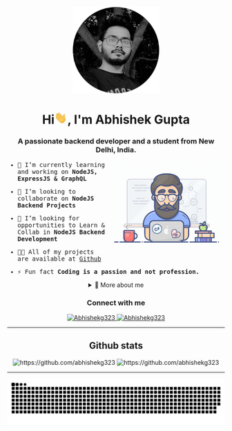<div align="center">
  <img width="200rem"; height="auto" src="./resources/img/agProfile.png"/>
  <h1>Hi<img width="30rem" src="./resources/img/waving.gif">, I'm Abhishek Gupta</h1>
  <h3>A passionate backend developer and a student from New Delhi, India.</h3>
</div>

<div>
  <samp>
  <img align="right" width="270rem" height="auto" src="./resources/img/geek.gif"/>

- 🌱 I’m currently learning and working on **NodeJS, ExpressJS & GraphQL**

- 👯 I’m looking to collaborate on <strong>NodeJS Backend Projects</strong>

- 🤝 I’m looking for opportunities to Learn & Collab in **NodeJS Backend Development**

- 👨‍💻 All of my projects are available at [Github](https://github.com/abhishekg323)

- ⚡ Fun fact **Coding is a passion and not profession.**
  </samp>
</div>

<details align="center">
<summary>🔬 More about me</summary>

<div>
  <div align="center">
    <h1>Knowledge Base</h1>
    <img width="500rem" height="auto" src="./resources/img/coders-prog.gif"/>
  </div>

  <div align="center">
    <h3>Languages</h3>
    <a href="https://www.cprogramming.com/" target="_blank"> 
      <img src="https://img.shields.io/badge/C%20programming-A8B9CC.svg?style=for-the-badge&logo=c&logoColor=white"
        alt="c programming"/>
    </a>
    <a href="https://www.java.com" target="_blank"> 
      <img src="https://img.shields.io/badge/Java-007396.svg?style=for-the-badge&logo=java&logoColor=white" 
        alt="java"/> 
    </a>
    <a href="https://developer.mozilla.org/en-US/docs/Web/JavaScript" target="_blank"> 
      <img src="https://img.shields.io/badge/Javascript-F7DF1E.svg?style=for-the-badge&logo=javascript&logoColor=black"
        alt="javascript"/> 
    </a>
    <a href="https://www.w3.org/html/" target="_blank"> 
      <img src="https://img.shields.io/badge/html-E34F26.svg?style=for-the-badge&logo=html5&logoColor=white"
        alt="html5"/> 
    </a>
    <a href="https://www.w3schools.com/css/" target="_blank">
      <img src="https://img.shields.io/badge/css-1572B6.svg?style=for-the-badge&logo=css3&logoColor=white"
        alt="css3"/>
    </a>
  </div>

  <div align="center">
    <h3>Frontend</h3>
    <a href="https://getbootstrap.com" target="_blank">
      <img src="https://img.shields.io/badge/bootstrap-7952B3.svg?style=for-the-badge&logo=bootstrap&logoColor=white"
        alt="bootstrap"/>
    </a>
    <a href="https://bulma.io/" target="_blank">
      <img src="https://img.shields.io/badge/bulma-00D1B2.svg?style=for-the-badge&logo=bulma&logoColor=white"
        alt="bulma"/>
    </a>
    <a href="https://reactjs.org/" target="_blank"> 
      <img src="https://img.shields.io/badge/reactjs-61DAFB.svg?style=for-the-badge&logo=react&logoColor=black"
        alt="react"/> 
    </a>
    <a href="https://redux.js.org" target="_blank"> 
      <img src="https://img.shields.io/badge/redux-764ABC.svg?style=for-the-badge&logo=redux&logoColor=white" alt="redux"/> 
    </a> 
    <a href="https://jquery.com/" target="_blank">
      <img src="https://img.shields.io/badge/jquery-0769AD.svg?style=for-the-badge&logo=jquery&logoColor=white" alt="jquery"/> 
    </a>
  </div>

  <div align="center">
    <h3>Backend</h3>
    <a href="https://nodejs.org" target="_blank"> 
      <img src="https://img.shields.io/badge/node.js-339933.svg?style=for-the-badge&logo=nodedotjs&logoColor=white"
        alt="nodejs"/> 
    </a>
    <a href="https://hibernate.org/" target="_blank"> 
      <img src="https://img.shields.io/badge/hibernate-59666C.svg?style=for-the-badge&logo=hibernate&logoColor=white" alt="hibernate " /> 
    </a>
    <a href="https://spring.io/" target="_blank"> 
      <img src="https://img.shields.io/badge/spring%20IOC-6DB33F.svg?style=for-the-badge&logo=spring&logoColor=white" alt="spring" /> 
    </a>
    <a href="https://spring.io/" target="_blank"> 
      <img src="https://img.shields.io/badge/spring%20boot-6DB33F.svg?style=for-the-badge&logo=springboot&logoColor=white" alt="spring Boot" /> 
    </a>
    <a href="https://graphql.org" target="_blank">
      <img src="https://img.shields.io/badge/graphql-E10098.svg?style=for-the-badge&logo=graphql&logoColor=white" alt="graphql" />
    </a>
  </div>

  <div align="center">
    <h3>Database</h3>
    <a href="https://www.postgresql.org" target="_blank"> 
      <img src="https://img.shields.io/badge/postgreSQL-4169E1.svg?style=for-the-badge&logo=postgresql&logoColor=white"
        alt="postgresql"/> 
    </a>
    <a href="https://www.sqlite.org/" target="_blank"> 
      <img src="https://img.shields.io/badge/sqlite-003B57.svg?style=for-the-badge&logo=sqlite&logoColor=white"
        alt="sqlite"/> 
    </a>
    <a href="https://www.mongodb.com/" target="_blank"> 
      <img src="https://img.shields.io/badge/mongodb-47A248.svg?style=for-the-badge&logo=mongodb&logoColor=white"
        alt="mongodb"/> 
    </a> 
  </div>

  <div align="center">
    <h3>Cloud & Hosting</h3>    
    <a href="https://firebase.google.com/" target="_blank">
      <img src="https://img.shields.io/badge/firebase-FFCA28.svg?style=for-the-badge&logo=firebase&logoColor=black" alt="firebase"/>
    </a>
    <a href="https://netlify.com/" target="_blank">
      <img src="https://img.shields.io/badge/netlify-00C7B7.svg?style=for-the-badge&logo=netlify&logoColor=black" alt="firebase"/>
    </a>
    <a href="https://heroku.com" target="_blank"> 
      <img src="https://img.shields.io/badge/heroku-430098.svg?style=for-the-badge&logo=heroku&logoColor=white"
        alt="heroku"/> 
    </a> 
  </div>

  

  <div align="center">
    <h3>Version Control & CI/CD</h3>
    <a href="https://git-scm.com/" target="_blank">
      <img src="https://img.shields.io/badge/git-F05032.svg?style=for-the-badge&logo=git&logoColor=white"
        alt="git"/>
    </a>
    <a href="https://github.com/abhishekg323" target="_blank">
      <img src="https://img.shields.io/badge/github-181717.svg?style=for-the-badge&logo=github&logoColor=white" alt="github" />
    </a>
  </div>

  <div align="center">
    <h3>Preferred IDEs  & Tools</h3>
    <a href="https://eclipse.org" target="_blank">
      <img src="https://img.shields.io/badge/eclipse-2C2255.svg?style=for-the-badge&logo=eclipse&logoColor=white" alt="eclipse IDE"/> 
    </a>
    <a href="https://code.visualstudio.com/" target="_blank">
      <img src="https://img.shields.io/badge/vscode-007ACC.svg?style=for-the-badge&logo=visualstudiocode&logoColor=white" alt="vsCode"/> 
    </a>
    <a href="https://www.jetbrains.com/" target="_blank">
      <img src="https://img.shields.io/badge/jetbrains%20IDE-000000.svg?style=for-the-badge&logo=jetbrains&logoColor=white" alt="jetbrains" />
    </a>
    <a href="https://postman.com" target="_blank"> 
      <img src="https://img.shields.io/badge/postman-FF6C37.svg?style=for-the-badge&logo=postman&logoColor=white" alt="postman"/>
    </a>
    <a href="https://www.virtualbox.org/" target="_blank">
      <img src="https://img.shields.io/badge/virtualbox-183A61.svg?style=for-the-badge&logo=virtualbox&logoColor=white"
        alt="virtualbox"/>
    </a>
  </div>
</div>
</details>

<div align="center">
  <h3>Connect with me</h3>
  <div>
    <a  href="https://www.linkedin.com/in/abhishekg323/" target="_blank">
      <img src="https://img.shields.io/badge/Linked%20In-0A66C2.svg?style=for-the-badge&logo=linkedin&logoColor=white" alt="Abhishekg323"/>
    </a>
    <a href="https://twitter.com/abhishekg323" target="_blank">
      <img src="https://img.shields.io/badge/Twitter-1DA1F2.svg?style=for-the-badge&logo=twitter&logoColor=white" alt="Abhishekg323"/>
    </a>
  </div>
</div>
<hr>

<div align="center">
  <h2>Github stats</h2> 
  <img src="https://github-readme-stats.vercel.app/api?username=abhishekg323&show_icons=true&theme=tokyonight&hide_border=true&locale=en"
    alt="https://github.com/abhishekg323" />
  <img src="https://github-readme-streak-stats.herokuapp.com/?user=abhishekg323&theme=material-palenight" alt="https://github.com/abhishekg323" />
</div>
<hr>

<div align="center">
  <img  src="resources/img/github-contribution-grid-snake.svg"
    alt="Abhishekg323" />
</div>